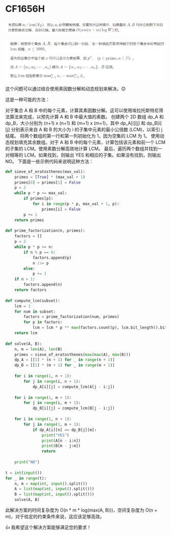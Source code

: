 # CF1656H

![alt text](image-8.png)

![alt text](image-7.png)

这个问题可以通过结合使用素因数分解和动态规划来解决。😊

这是一种可能的方法：

对于集合 A 和 B 中的每个元素，计算其素因数分解。这可以使用埃拉托斯特尼筛法算法来完成，以预先计算 A 和 B 中最大值的素数。
创建两个 2D 数组 dp_A 和 dp_B，大小分别为 (n+1) x (n+1) 和 (m+1) x (m+1)，其中 dp_A[i][j] 和 dp_B[i][j] 分别表示来自 A 和 B 的大小为 i 的子集中元素的最小公倍数 (LCM)，以索引 j 结尾。
将两个数组的第一行和第一列初始化为 1，因为空集的 LCM 为 1。
使用动态规划填充其余数组。对于 A 和 B 中的每个元素，计算包括该元素和前一个 LCM 的子集的 LCM。使用素数分解高效地计算 LCM。
最后，遍历两个数组并找到一对相等的 LCM。如果找到，则输出 YES 和相应的子集。如果没有找到，则输出 NO。
下面是一些示例代码来说明这种方法：

```python
def sieve_of_eratosthenes(max_val):
    primes = [True] * (max_val + 1)
    primes[0] = primes[1] = False
    p = 2
    while p * p <= max_val:
        if primes[p]:
            for i in range(p * p, max_val + 1, p):
                primes[i] = False
        p += 1
    return primes

def prime_factorization(n, primes):
    factors = []
    p = 2
    while p * p <= n:
        if n % p == 0:
            factors.append(p)
            n //= p
        else:
            p += 1
    if n > 1:
        factors.append(n)
    return factors

def compute_lcm(subset):
    lcm = 1
    for num in subset:
        factors = prime_factorization(num, primes)
        for p in factors:
            lcm = lcm * p ** max(factors.count(p), lcm.bit_length().bit_length() - 1)
    return lcm

def solve(A, B):
    n, m = len(A), len(B)
    primes = sieve_of_eratosthenes(max(max(A), max(B)))
    dp_A = [[1] * (n + 1) for _ in range(n + 1)]
    dp_B = [[1] * (m + 1) for _ in range(m + 1)]

    for i in range(1, n + 1):
        for j in range(i, n + 1):
            dp_A[i][j] = compute_lcm(A[j - i:j])

    for i in range(1, m + 1):
        for j in range(i, m + 1):
            dp_B[i][j] = compute_lcm(B[j - i:j])

    for i in range(1, n + 1):
        for j in range(1, m + 1):
            if dp_A[i][n] == dp_B[j][m]:
                print("YES")
                print(A[n - i:n])
                print(B[m - j:m])
                return

    print("NO")

t = int(input())
for _ in range(t):
    n, m = map(int, input().split())
    A = list(map(int, input().split()))
    B = list(map(int, input().split()))
    solve(A, B)
```

此解决方案的时间复杂度为 O(n * m * log(max(A, B)))，空间复杂度为 O(n + m)，对于给定的约束条件来说，这应该足够高效。

👍 我希望这个解决方案能够满足您的要求！